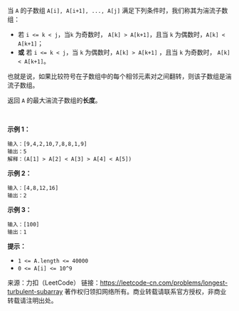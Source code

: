 当 ```A``` 的子数组 ```A[i], A[i+1], ..., A[j]``` 满足下列条件时，我们称其为湍流子数组：

* 若 ```i <= k < j```，当```k``` 为奇数时， ```A[k] > A[k+1]```，且当 ```k``` 为偶数时，```A[k] < A[k+1]```；
* **或** 若 ```i <= k < j```，当 ```k``` 为偶数时，```A[k] > A[k+1]``` ，且当 ```k``` 为奇数时， ```A[k] < A[k+1]```。

也就是说，如果比较符号在子数组中的每个相邻元素对之间翻转，则该子数组是湍流子数组。

返回 ```A``` 的最大湍流子数组的**长度**。

 

**示例 1：**
```
输入：[9,4,2,10,7,8,8,1,9]
输出：5
解释：(A[1] > A[2] < A[3] > A[4] < A[5])
```
**示例 2：**
```
输入：[4,8,12,16]
输出：2
```
**示例 3：**
```
输入：[100]
输出：1
```

**提示：**

* ```1 <= A.length <= 40000```
* ```0 <= A[i] <= 10^9```

来源：力扣（LeetCode）
链接：https://leetcode-cn.com/problems/longest-turbulent-subarray
著作权归领扣网络所有。商业转载请联系官方授权，非商业转载请注明出处。
